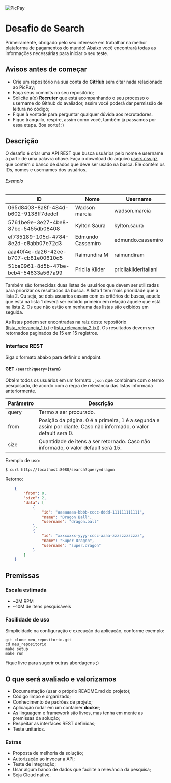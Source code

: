 ![PicPay](https://user-images.githubusercontent.com/1765696/26998603-711fcf30-4d5c-11e7-9281-0d9eb20337ad.png)

# Desafio de Search

Primeiramente, obrigado pelo seu interesse em trabalhar na melhor plataforma de pagamentos do mundo! Abaixo você encontrará todas as informações necessárias para iniciar o seu teste.

## Avisos antes de começar

* Crie um repositório na sua conta do **GitHub** sem citar nada relacionado ao PicPay;
* Faça seus commits no seu repositório;
* Solicite a(o) **Recruter** que está acompanhando o seu processo o username do Github do avaliador, assim você poderá dar permissão de leitura no código; 
* Fique à vontade para perguntar qualquer dúvida aos recrutadores.
* Fique tranquilo, respire, assim como você, também já passamos por essa etapa. Boa sorte! :)


## Descrição

O desafio é criar uma API REST que busca usuários pelo nome e username a partir de uma palavra chave. Faça o download do arquivo [users.csv.gz](https://s3.amazonaws.com/careers-picpay/users.csv.gz) que contém o banco de dados que deve ser usado na busca. Ele contém os IDs, nomes e usernames dos usuários.

###### Exemplo
| ID                                   | Nome              | Username             |
|--------------------------------------|-------------------|----------------------|
| 065d8403-8a8f-484d-b602-9138ff7dedcf | Wadson marcia     | wadson.marcia        |
| 5761be9e-3e27-4be8-87bc-5455db08408  | Kylton Saura      | kylton.saura         |
| ef735189-105d-4784-8e2d-c8abb07e72d3 | Edmundo Cassemiro | edmundo.cassemiro    |
| aaa40f4e-da26-42ee-b707-cb81e00610d5 | Raimundira M      | raimundiram          |
| 51ba0961-8d5b-47be-bcb4-54633a567a99 | Pricila Kilder    | pricilakilderitaliani|



Também são fornecidas duas listas de usuários que devem ser utilizadas para priorizar os resultados da busca. A lista 1 tem mais prioridade que a lista 2. Ou seja, se dois usuarios casam com os critérios de busca, aquele que está na lista 1 deverá ser exibido primeiro em relação àquele que está na lista 2. Os que não estão em nenhuma das listas são exibidos em seguida.

As listas podem ser encontradas na raiz deste repositório ([lista_relevancia_1.txt](lista_relevancia_1.txt) e [lista_relevancia_2.txt](lista_relevancia_2.txt)).
Os resultados devem ser retornados paginados de 15 em 15 registros.

### Interface REST

Siga o formato abaixo para definir o endpoint.

#### GET `/search?query={term}`

Obtém todos os usuários em um formato `.json` que combinam com o termo pesquisado, de acordo com a regra de relevância das listas informada anteriormente.

| Parâmetro  | Descrição                   |
|------------|-----------------------------|
| query      | Termo a ser procurado.                                                                                           |
| from       | Posição da página. 0 é a primeira, 1 é a segunda e assim por diante.  Caso não informado, o valor default será 0.|
| size       | Quantidade de itens a ser retornado.  Caso não informado, o valor default será 15.                               |


Exemplo de uso: 

`$ curl http://localhost:8080/search?query=dragon`

Retorno:
```json
    {
        "from": 0,
        "size": 2,
        "data": [
            {
                "id": "aaaaaaaa-bbbb-cccc-dddd-111111111111",
                "name": "Dragon Ball",
                "username": "dragon.ball"
            },
            {
                "id": "xxxxxxxx-yyyy-cccc-aaaa-zzzzzzzzzzzz",
                "name": "Super Dragon",
                "username": "super.dragon"
            }
        ]
    }

```

## Premissas

### Escala estimada

* ~2M RPM
* ~10M de itens pesquisáveis

### Facilidade de uso

Simplicidade na configuração e execução da aplicação, conforme exemplo:

```
git clone meu_repositorio.git
cd meu_repositorio
make setup
make run
```

Fique livre para sugerir outras abordagens ;)

## O que será avaliado e valorizamos

* Documentação (usar o próprio README.md do projeto);
* Código limpo e organizado;
* Conhecimento de padrões de projeto;
* Aplicação rodar em um container **docker**;
* As linguagem e framework são livres, mas tenha em mente as premissas da solução;
* Respeitar as interfaces REST definidas;
* Teste unitários.


### Extras
* Proposta de melhoria da solução;
* Autorização ao invocar a API;
* Teste de integração;
* Usar algum banco de dados que facilite a relevância da pesquisa;
* Seja Cloud native.

